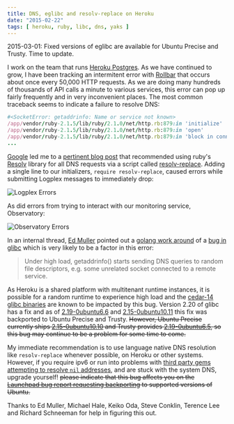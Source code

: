 ```yaml
---
title: DNS, eglibc and resolv-replace on Heroku
date: "2015-02-22"
tags: [ heroku, ruby, libc, dns, yaks ]
---
```


2015-03-01: Fixed versions of eglibc are available for Ubuntu Precise and
Trusty. Time to update.

I work on the team that runs [Heroku Postgres]. As we have continued to grow, I
have been tracking an intermitent error with [Rollbar][] that occurs about once
every 50,000 HTTP requests. As we are doing many hundreds of thousands of API
calls a minute to various services, this error can pop up fairly frequently and
in very inconvenient places. The most common traceback seems to indicate a
failure to resolve DNS:

```ruby
#<SocketError: getaddrinfo: Name or service not known>
/app/vendor/ruby-2.1.5/lib/ruby/2.1.0/net/http.rb:879:in 'initialize'
/app/vendor/ruby-2.1.5/lib/ruby/2.1.0/net/http.rb:879:in 'open'
/app/vendor/ruby-2.1.5/lib/ruby/2.1.0/net/http.rb:879:in 'block in connect'
...
```

[Google][] led me to a [pertinent blog post][] that recommended using ruby's
[Resolv][] library for all DNS requests via a script called [resolv-replace][].
Adding a single line to our initializers, `require resolv-replace`, caused errors
while submitting Logplex messages to immediately drop:

![Logplex Errors][logplexerrors]

As did errors from trying to interact with our monitoring service, Observatory:

![Observatory Errors][observatoryerrors]

In an internal thread, [Ed Muller][] pointed out a [golang work around][]
of a [bug in glibc][] which is very likely to be a factor in this error:

> Under high load, getaddrinfo() starts sending DNS queries to random
file descriptors, e.g. some unrelated socket connected to a remote service.

As Heroku is a shared platform with multitenant runtime instances, it is
possible for a random runtime to experience high load and the [cedar-14 glibc
binaries][] are known to be impacted by this bug. Version 2.20 of glibc has a
fix and as of [2.19-0ubuntu6.6][] and [2.15-0ubuntu10.11][] this fix was
backported to Ubuntu Precise and Trusty. <s>However, Ubuntu Precise currently
ships [2.15-0ubuntu10.10][] and Trusty provides [2.19-0ubuntu6.5][], so this
bug may continue to be a problem for some time to come.</s>

My immediate recommendation is to use language native DNS resolution like
`resolv-replace` whenever possible, on Heroku or other systems. However, if you
require ipv6 or run into problems with [third party gems attempting to resolve
`nil` addresses][], and are stuck with the system DNS, upgrade yourself!
<s>please indicate that this bug affects you on the [Launchpad bug report
requesting backporting][] to supported versions of Ubuntu.</s>

Thanks to Ed Muller, Michael Hale, Keiko Oda, Steve Conklin, Terence Lee and
Richard Schneeman for help in figuring this out.

[logplexerrors]: /2015-02-22-dns-eglibc-and-resolv-replace-on-heroku/logplex_errors.png
[observatoryerrors]: /2015-02-22-dns-eglibc-and-resolv-replace-on-heroku/observatory_errors.png

[Heroku Postgres]: https://www.heroku.com/postgres
[Rollbar]: https://devcenter.heroku.com/articles/rollbar
[pertinent blog post]: http://www.subelsky.com/2014/05/fixing-socketerror-getaddrinfo-name-or.html
[Google]: http://lmgtfy.com/?q=SocketError%3A+getaddrinfo%3A+Name+or+service+not+known+heroku
[Resolv]: http://apidock.com/ruby/Resolv
[Ed Muller]: https://twitter.com/freeformz
[golang work around]: https://github.com/golang/go/issues/6336#issuecomment-66085142
[bug in glibc]: https://sourceware.org/bugzilla/show_bug.cgi?id=15946
[resolv-replace]: https://github.com/ruby/ruby/blob/trunk/lib/resolv-replace.rb
[2.15-0ubuntu10.10]: http://packages.ubuntu.com/precise-updates/libc6
[2.19-0ubuntu6.5]: http://packages.ubuntu.com/trusty-updates/libc6
[cedar-14 glibc binaries]: https://devcenter.heroku.com/articles/cedar-ubuntu-packages
[vote]: https://bugs.launchpad.net/eglibc/+bug/1421393
[Launchpad bug report requesting backporting]: https://bugs.launchpad.net/eglibc/+bug/1421393
[third party gems attempting to resolve `nil` addresses]: https://github.com/mperham/sidekiq/issues/1258#issuecomment-27389456
[2.19-0ubuntu6.6]: https://bazaar.launchpad.net/~ubuntu-branches/ubuntu/trusty/eglibc/trusty-security/revision/346
[2.15-0ubuntu10.11]: https://bazaar.launchpad.net/~ubuntu-branches/ubuntu/precise/eglibc/precise-security/revision/316

